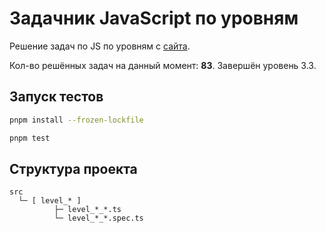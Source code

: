 # Задачник JavaScript по уровням

Решение задач  по JS по уровням с [сайта](https://code.mu/ru/javascript/tasker/stager/).

Кол-во решённых задач на данный момент: **83**. Завершён уровень 3.3.

## Запуск тестов
```bash
pnpm install --frozen-lockfile

pnpm test
```

## Структура проекта

```text
src
  └─ [ level_* ]
          ├─ level_*_*.ts
          └─ level_*_*.spec.ts
```
